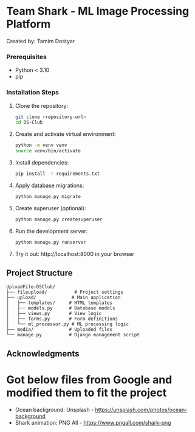 # Team Shark - ML Image Processing Platform
Created by: Tamim Dostyar


### Prerequisites
- Python < 3.10
- pip

### Installation Steps
1. Clone the repository:
   ```bash
   git clone <repository-url>
   cd DS-Club
   ```

2. Create and activate virtual environment:
   ```bash
   python -m venv venv
   source venv/bin/activate 
   ```

3. Install dependencies:
   ```bash
   pip install -r requirements.txt
   ```

4. Apply database migrations:
   ```bash
   python manage.py migrate
   ```

5. Create superuser (optional):
   ```bash
   python manage.py createsuperuser
   ```

6. Run the development server:
   ```bash
   python manage.py runserver
   ```

7. Try it out: http://localhost:8000 in your browser

## Project Structure
```
UploadFile-DSClub/
├── fileupload/          # Project settings
├── upload/             # Main application
│   ├── templates/     # HTML templates
│   ├── models.py      # Database models
│   ├── views.py       # View logic
│   ├── forms.py       # Form definitions
│   └── ml_processor.py # ML processing logic
├── media/             # Uploaded files
└── manage.py          # Django management script
```

## Acknowledgments
# Got below files from Google and modified them to fit the project
- Ocean background: Unsplash - https://unsplash.com/photos/ocean-background
- Shark animation: PNG All - https://www.pngall.com/shark-png